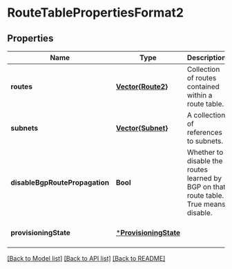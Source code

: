 # RouteTablePropertiesFormat2


## Properties
Name | Type | Description | Notes
------------ | ------------- | ------------- | -------------
**routes** | [**Vector{Route2}**](Route2.md) | Collection of routes contained within a route table. | [optional] [default to nothing]
**subnets** | [**Vector{Subnet}**](Subnet.md) | A collection of references to subnets. | [optional] [readonly] [default to nothing]
**disableBgpRoutePropagation** | **Bool** | Whether to disable the routes learned by BGP on that route table. True means disable. | [optional] [default to nothing]
**provisioningState** | [***ProvisioningState**](ProvisioningState.md) |  | [optional] [default to nothing]


[[Back to Model list]](../README.md#models) [[Back to API list]](../README.md#api-endpoints) [[Back to README]](../README.md)


